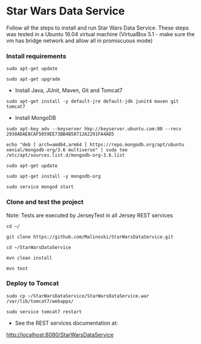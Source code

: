 # Star Wars Data Service

Follow all the steps to install and run Star Wars Data Service. These steps was tested in a Ubuntu 16.04 virtual machine (VirtualBox 5.1 - make sure the vm has bridge network and allow all in promiscuous mode)

### Install requirements

`sudo apt-get update`

`sudo apt-get upgrade`

- Install Java, JUnit, Maven, Git and Tomcat7

`sudo apt-get install -y default-jre default-jdk junit4 maven git tomcat7`

- Install MongoDB

`sudo apt-key adv --keyserver hkp://keyserver.ubuntu.com:80 --recv 2930ADAE8CAF5059EE73BB4B58712A2291FA4AD5`

`echo "deb [ arch=amd64,arm64 ] https://repo.mongodb.org/apt/ubuntu xenial/mongodb-org/3.6 multiverse" | sudo tee /etc/apt/sources.list.d/mongodb-org-3.6.list`

`sudo apt-get update`

`sudo apt-get install -y mongodb-org`

`sudo service mongod start`

### Clone and test the project 

Note: Tests are executed by JerseyTest in all Jersey REST services

`cd ~/`

`git clone https://github.com/Malinoski/StarWarsDataService.git`

`cd ~/StarWarsDataService`

`mvn clean install`

`mvn test`
 
### Deploy to Tomcat

`sudo cp ~/StarWarsDataService/StarWarsDataService.war /var/lib/tomcat7/webapps/`

`sudo service tomcat7 restart`

- See the REST services documentation at:

[http://localhost:8080/StarWarsDataService](http://localhost:8080/StarWarsDataService)

